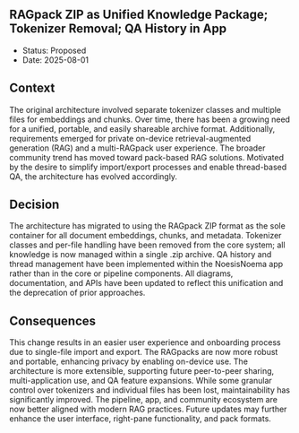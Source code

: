 ## RAGpack ZIP as Unified Knowledge Package; Tokenizer Removal; QA History in App

- Status: Proposed
- Date: 2025-08-01

## Context
The original architecture involved separate tokenizer classes and multiple files for embeddings and chunks. Over time, there has been a growing need for a unified, portable, and easily shareable archive format. Additionally, requirements emerged for private on-device retrieval-augmented generation (RAG) and a multi-RAGpack user experience. The broader community trend has moved toward pack-based RAG solutions. Motivated by the desire to simplify import/export processes and enable thread-based QA, the architecture has evolved accordingly.

## Decision
The architecture has migrated to using the RAGpack ZIP format as the sole container for all document embeddings, chunks, and metadata. Tokenizer classes and per-file handling have been removed from the core system; all knowledge is now managed within a single .zip archive. QA history and thread management have been implemented within the NoesisNoema app rather than in the core or pipeline components. All diagrams, documentation, and APIs have been updated to reflect this unification and the deprecation of prior approaches.

## Consequences
This change results in an easier user experience and onboarding process due to single-file import and export. The RAGpacks are now more robust and portable, enhancing privacy by enabling on-device use. The architecture is more extensible, supporting future peer-to-peer sharing, multi-application use, and QA feature expansions. While some granular control over tokenizers and individual files has been lost, maintainability has significantly improved. The pipeline, app, and community ecosystem are now better aligned with modern RAG practices. Future updates may further enhance the user interface, right-pane functionality, and pack formats.